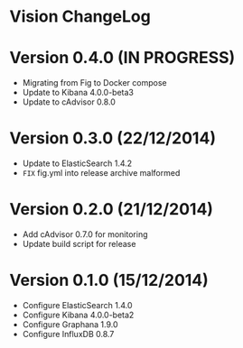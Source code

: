 Vision ChangeLog
================

# Version 0.4.0 (IN PROGRESS)

- Migrating from Fig to Docker compose
- Update to Kibana 4.0.0-beta3
- Update to cAdvisor 0.8.0

# Version 0.3.0 (22/12/2014)

- Update to ElasticSearch 1.4.2
- `FIX` fig.yml into release archive malformed

# Version 0.2.0 (21/12/2014)

- Add cAdvisor 0.7.0 for monitoring
- Update build script for release

# Version 0.1.0 (15/12/2014)

- Configure ElasticSearch 1.4.0
- Configure Kibana 4.0.0-beta2
- Configure Graphana 1.9.0
- Configure InfluxDB 0.8.7
